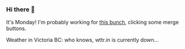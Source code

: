 ### Hi there :wave:

It's Monday! I'm probably working for [this bunch](https://github.com/kohofinancial), clicking some merge buttons.

Weather in Victoria BC: who knows, wttr.in is currently down...
